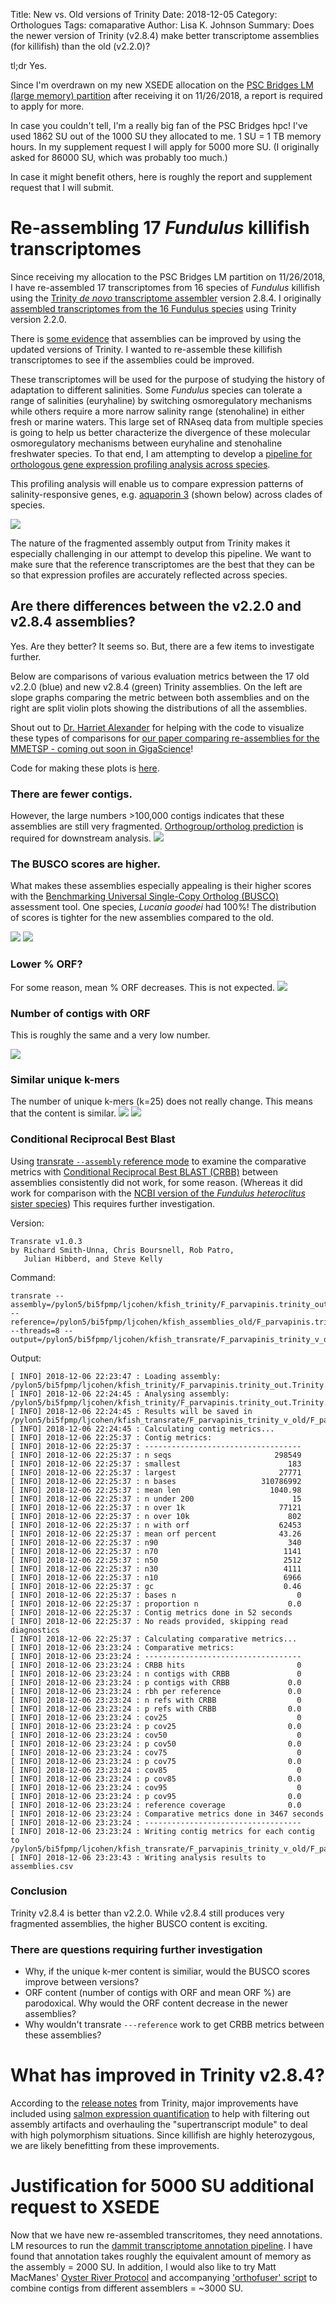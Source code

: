 Title: New vs. Old versions of Trinity
Date: 2018-12-05
Category: Orthologues
Tags: comaparative
Author: Lisa K. Johnson
Summary: Does the newer version of Trinity (v2.8.4) make better transcriptome assemblies (for killifish) than the old (v2.2.0)?

tl;dr Yes.

Since I'm overdrawn on my new XSEDE allocation on the [PSC Bridges LM (large memory) partition](https://www.psc.edu/bridges/user-guide/running-jobs) after receiving it on 11/26/2018, a report is required to apply for more. 

In case you couldn't tell, I'm a really big fan of the PSC Bridges hpc! I've used 1862 SU out of the 1000 SU they allocated to me. 1 SU = 1 TB memory hours. In my supplement request I will apply for 5000 more SU. (I originally asked for 86000 SU, which was probably too much.)  

In case it might benefit others, here is roughly the report and supplement request that I will submit.

# Re-assembling 17 *Fundulus* killifish transcriptomes

Since receiving my allocation to the PSC Bridges LM partition on 11/26/2018, I have re-assembled 17 transcriptomes from 16 species of *Fundulus* killifish using the [Trinity *de novo* transcriptome assembler]((https://github.com/trinityrnaseq/trinityrnaseq)) version 2.8.4. I originally [assembled transcriptomes from the 16 Fundulus species](https://figshare.com/articles/De_novo_assemblies_annotations_and_gene_expression_profiling_of_gill_epithelium_from_16_species_of_Fundulus_killifish_in_response_to_salinity_change_/6827201) using Trinity version 2.2.0.

There is [some evidence](https://github.com/ljcohen/MMETSP/blob/master/notebooks/Supplemental%20Notebook%202%20-%20Trinity_version_comparisons.ipynb) that assemblies can be improved by using the updated versions of Trinity. I wanted to re-assemble these killifish transcriptomes to see if the assemblies could be improved.

These transcriptomes will be used for the purpose of studying the history of adaptation to different salinities. Some *Fundulus* species can tolerate a range of salinities (euryhaline) by switching osmoregulatory mechanisms while others require a more narrow salinity range (stenohaline) in either fresh or marine waters. This large set of RNAseq data from multiple species is going to help us better characterize the divergence of these molecular osmoregulatory mechanisms between euryhaline and stenohaline freshwater species. To that end, I am attempting to develop a [pipeline for orthologous gene expression profiling analysis across species](https://github.com/ljcohen/RNAseq_15killifish).

This profiling analysis will enable us to compare expression patterns of salinity-responsive genes, e.g. [aquaporin 3](https://www.ebi.ac.uk/interpro/entry/IPR023275) (shown below) across clades of species.

![](https://raw.githubusercontent.com/ljcohen/RNAseq_15killifish/115b2d8eaf1485b6e8e248f36912d619de089b8a/aqu3.png)

The nature of the fragmented assembly output from Trinity makes it especially challenging in our attempt to develop this pipeline. We want to make sure that the reference transcriptomes are the best that they can be so that expression profiles are accurately reflected across species.

## Are there differences between the v2.2.0 and v2.8.4 assemblies?

Yes. Are they better? It seems so. But, there are a few items to investigate further.

Below are comparisons of various evaluation metrics between the 17 old v2.2.0 (blue) and new v2.8.4 (green) Trinity assemblies. On the left are slope graphs comparing the metric between both assemblies and on the right are split violin plots showing the distributions of all the assemblies.

Shout out to [Dr. Harriet Alexander](https://www.whoi.edu/profile/halexander) for helping with the code to visualize these types of comparisons for [our paper comparing re-assemblies for the MMETSP - coming out soon in GigaScience](http://dx.doi.org/10.5524/100522)!

Code for making these plots is [here](https://github.com/ljcohen/RNAseq_15killifish/blob/master/notebooks/evaluation_figures.ipynb).

### There are fewer contigs.

However, the large numbers >100,000 contigs indicates that these assemblies are still very fragmented. [Orthogroup/ortholog prediction](https://ljcohen.github.io/blog/explorations-with-orthofinder.html) is required for downstream analysis. 
![](https://raw.githubusercontent.com/ljcohen/RNAseq_15killifish/master/evaluation/contigs.png)

### The BUSCO scores are higher.

What makes these assemblies especially appealing is their higher scores with the [Benchmarking Universal Single-Copy Ortholog (BUSCO)](https://busco.ezlab.org/) assessment tool. One species, *Lucania goodei* had 100%! The distribution of scores is tighter for the new assemblies compared to the old.

![](https://raw.githubusercontent.com/ljcohen/RNAseq_15killifish/master/evaluation/busco_euk.png) ![](https://raw.githubusercontent.com/ljcohen/RNAseq_15killifish/master/evaluation/busco_metazoa.png)

### Lower % ORF?

For some reason, mean % ORF decreases. This is not expected.
![](https://raw.githubusercontent.com/ljcohen/RNAseq_15killifish/master/evaluation/orf_perc.png)

### Number of contigs with ORF

This is roughly the same and a very low number.

![](https://raw.githubusercontent.com/ljcohen/RNAseq_15killifish/master/evaluation/n_orf.png)

### Similar unique k-mers

The number of unique k-mers (k=25) does not really change. This means that the content is similar.
![](https://raw.githubusercontent.com/ljcohen/RNAseq_15killifish/master/evaluation/kmers.png)
![](https://raw.githubusercontent.com/ljcohen/RNAseq_15killifish/master/evaluation/kmers_scatter.png)

### Conditional Reciprocal Best Blast

Using [transrate `--assembly` reference mode](http://hibberdlab.com/transrate/metrics.html) to examine the comparative metrics with [Conditional Reciprocal Best BLAST (CRBB)](https://github.com/cboursnell/crb-blast) between assemblies consistently did not work, for some reason. (Whereas it did work for comparison with the [NCBI version of the *Fundulus heteroclitus* sister species](ftp://ftp.ncbi.nlm.nih.gov/genomes/Fundulus_heteroclitus/RNA/)) This requires further investigation.

Version:
```
Transrate v1.0.3
by Richard Smith-Unna, Chris Boursnell, Rob Patro,
   Julian Hibberd, and Steve Kelly
```

Command:

```
transrate --assembly=/pylon5/bi5fpmp/ljcohen/kfish_trinity/F_parvapinis.trinity_out.Trinity.fasta --reference=/pylon5/bi5fpmp/ljcohen/kfish_assemblies_old/F_parvapinis.trinity_out.Trinity.fasta --threads=8 --output=/pylon5/bi5fpmp/ljcohen/kfish_transrate/F_parvapinis_trinity_v_old/
```
Output:
```
[ INFO] 2018-12-06 22:23:47 : Loading assembly: /pylon5/bi5fpmp/ljcohen/kfish_trinity/F_parvapinis.trinity_out.Trinity.fasta
[ INFO] 2018-12-06 22:24:45 : Analysing assembly: /pylon5/bi5fpmp/ljcohen/kfish_trinity/F_parvapinis.trinity_out.Trinity.fasta
[ INFO] 2018-12-06 22:24:45 : Results will be saved in /pylon5/bi5fpmp/ljcohen/kfish_transrate/F_parvapinis_trinity_v_old/F_parvapinis.trinity_out.Trinity
[ INFO] 2018-12-06 22:24:45 : Calculating contig metrics...
[ INFO] 2018-12-06 22:25:37 : Contig metrics:
[ INFO] 2018-12-06 22:25:37 : -----------------------------------
[ INFO] 2018-12-06 22:25:37 : n seqs                       298549
[ INFO] 2018-12-06 22:25:37 : smallest                        183
[ INFO] 2018-12-06 22:25:37 : largest                       27771
[ INFO] 2018-12-06 22:25:37 : n bases                   310786992
[ INFO] 2018-12-06 22:25:37 : mean len                    1040.98
[ INFO] 2018-12-06 22:25:37 : n under 200                      15
[ INFO] 2018-12-06 22:25:37 : n over 1k                     77121
[ INFO] 2018-12-06 22:25:37 : n over 10k                      802
[ INFO] 2018-12-06 22:25:37 : n with orf                    62453
[ INFO] 2018-12-06 22:25:37 : mean orf percent              43.26
[ INFO] 2018-12-06 22:25:37 : n90                             340
[ INFO] 2018-12-06 22:25:37 : n70                            1141
[ INFO] 2018-12-06 22:25:37 : n50                            2512
[ INFO] 2018-12-06 22:25:37 : n30                            4111
[ INFO] 2018-12-06 22:25:37 : n10                            6966
[ INFO] 2018-12-06 22:25:37 : gc                             0.46
[ INFO] 2018-12-06 22:25:37 : bases n                           0
[ INFO] 2018-12-06 22:25:37 : proportion n                    0.0
[ INFO] 2018-12-06 22:25:37 : Contig metrics done in 52 seconds
[ INFO] 2018-12-06 22:25:37 : No reads provided, skipping read diagnostics
[ INFO] 2018-12-06 22:25:37 : Calculating comparative metrics...
[ INFO] 2018-12-06 23:23:24 : Comparative metrics:
[ INFO] 2018-12-06 23:23:24 : -----------------------------------
[ INFO] 2018-12-06 23:23:24 : CRBB hits                         0
[ INFO] 2018-12-06 23:23:24 : n contigs with CRBB               0
[ INFO] 2018-12-06 23:23:24 : p contigs with CRBB             0.0
[ INFO] 2018-12-06 23:23:24 : rbh per reference               0.0
[ INFO] 2018-12-06 23:23:24 : n refs with CRBB                  0
[ INFO] 2018-12-06 23:23:24 : p refs with CRBB                0.0
[ INFO] 2018-12-06 23:23:24 : cov25                             0
[ INFO] 2018-12-06 23:23:24 : p cov25                         0.0
[ INFO] 2018-12-06 23:23:24 : cov50                             0
[ INFO] 2018-12-06 23:23:24 : p cov50                         0.0
[ INFO] 2018-12-06 23:23:24 : cov75                             0
[ INFO] 2018-12-06 23:23:24 : p cov75                         0.0
[ INFO] 2018-12-06 23:23:24 : cov85                             0
[ INFO] 2018-12-06 23:23:24 : p cov85                         0.0
[ INFO] 2018-12-06 23:23:24 : cov95                             0
[ INFO] 2018-12-06 23:23:24 : p cov95                         0.0
[ INFO] 2018-12-06 23:23:24 : reference coverage              0.0
[ INFO] 2018-12-06 23:23:24 : Comparative metrics done in 3467 seconds
[ INFO] 2018-12-06 23:23:24 : -----------------------------------
[ INFO] 2018-12-06 23:23:24 : Writing contig metrics for each contig to /pylon5/bi5fpmp/ljcohen/kfish_transrate/F_parvapinis_trinity_v_old/F_parvapinis.trinity_out.Trinity/contigs.csv
[ INFO] 2018-12-06 23:23:43 : Writing analysis results to assemblies.csv
```

### Conclusion

Trinity v2.8.4 is better than v2.2.0. While v2.8.4 still produces very fragmented assemblies, the higher BUSCO content is exciting. 

### There are questions requiring further investigation

* Why, if the unique k-mer content is similiar, would the BUSCO scores improve between versions?
* ORF content (number of contigs with ORF and mean ORF %) are parodoxical. Why would the ORF content decrease in the newer assemblies?
* Why wouldn't transrate `---reference` work to get CRBB metrics between these assemblies?

# What has improved in Trinity v2.8.4?

According to the [release notes](https://github.com/trinityrnaseq/trinityrnaseq/releases) from Trinity, major improvements have included using [salmon expression quantification](https://salmon.readthedocs.io/en/latest/) to help with filtering out assembly artifacts and overhauling the "supertranscript module" to deal with high polymorphism situations. Since killifish are highly heterozygous, we are likely benefitting from these improvements.

# Justification for 5000 SU additional request to XSEDE

Now that we have new re-assembled transcritomes, they need annotations. LM resources to run the [dammit transcriptome annotation pipeline](https://github.com/dib-lab/dammit). I have found that annotation takes roughly the equivalent amount of memory as the assembly = 2000 SU. In addition, I would also like to try Matt MacManes' [Oyster River Protocol](https://oyster-river-protocol.readthedocs.io/en/latest/) and accompanying ['orthofuser' script](https://github.com/macmanes-lab/Oyster_River_Protocol/blob/master/orthofuser.mk) to combine contigs from different assemblers = ~3000 SU.

